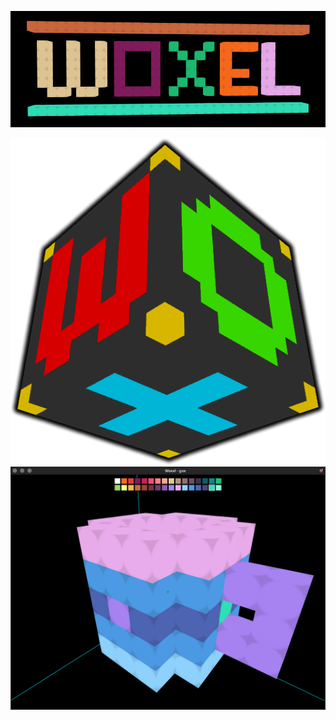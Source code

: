 ![woxel header](https://raw.githubusercontent.com/woxels/woxels.github.io/main/woxelbanner.png)<br>

![woxel logo](https://github.com/woxels/woxels.github.io/blob/main/dibesfer-new-logo-full-bright.png)
![woxel screenshot](https://raw.githubusercontent.com/woxels/woxels.github.io/main/Screenshot_2023-09-02_07-06-18.png)
